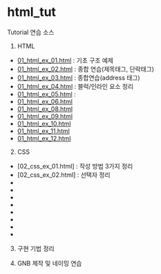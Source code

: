 # html_tut
 Tutorial 연습 소스

1. HTML

- [01_html_ex_01.html]() : 기초 구조 예제
- [01_html_ex_02.html]() : 종합 연습(제목태그, 단락태그)
- [01_html_ex_03.html]() : 종합연습(address 태그)
- [01_html_ex_04.html]() : 블럭/인라인 요소 정리
- [01_html_ex_05.html]() :
- [01_html_ex_06.html]()
- [01_html_ex_08.html]()
- [01_html_ex_09.html]()
- [01_html_ex_10.html]()
- [01_html_ex_11.html]()
- [01_html_ex_12.html]()

2. CSS

- [02_css_ex_01.html] : 작성 방법 3가지 정리
- [02_css_ex_02.html] : 선택자 정리
-
-
-
-
-
-
-
-



3. 구현 기법 정리

4. GNB 제작 및 네이밍 연습